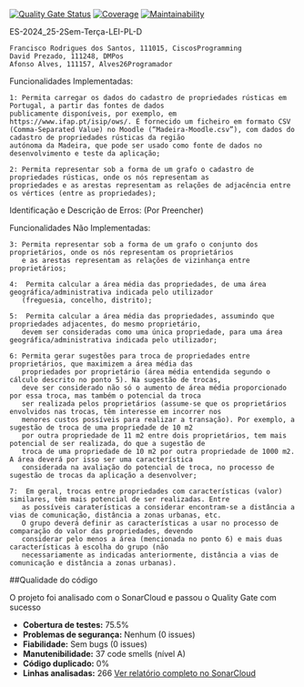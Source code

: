 [![Quality Gate Status](https://sonarcloud.io/api/project_badges/measure?project=ES-Projeto_ES-2024_25-2Sem-Terca-LEI-PL-D&metric=alert_status)](https://sonarcloud.io/dashboard?id=ES-Projeto_ES-2024_25-2Sem-Terca-LEI-PL-D)
[![Coverage](https://sonarcloud.io/api/project_badges/measure?project=ES-Projeto_ES-2024_25-2Sem-Terca-LEI-PL-D&metric=coverage)](https://sonarcloud.io/component_measures/metric/coverage/list?id=ES-Projeto_ES-2024_25-2Sem-Terca-LEI-PL-D)
[![Maintainability](https://sonarcloud.io/api/project_badges/measure?project=ES-Projeto_ES-2024_25-2Sem-Terca-LEI-PL-D&metric=sqale_rating)](https://sonarcloud.io/dashboard?id=ES-Projeto_ES-2024_25-2Sem-Terca-LEI-PL-D)

ES-2024_25-2Sem-Terça-LEI-PL-D
   
    Francisco Rodrigues dos Santos, 111015, CiscosProgramming
    David Prezado, 111248, DMPos
    Afonso Alves, 111157, Alves26Programador

Funcionalidades Implementadas:
    
    1: Permita carregar os dados do cadastro de propriedades rústicas em Portugal, a partir das fontes de dados
    publicamente disponíveis, por exemplo, em https://www.ifap.pt/isip/ows/. É fornecido um ficheiro em formato CSV
    (Comma-Separated Value) no Moodle (“Madeira-Moodle.csv”), com dados do cadastro de propriedades rústicas da região
    autónoma da Madeira, que pode ser usado como fonte de dados no desenvolvimento e teste da aplicação;

    2: Permita representar sob a forma de um grafo o cadastro de propriedades rústicas, onde os nós representam as
    propriedades e as arestas representam as relações de adjacência entre os vértices (entre as propriedades);


Identificação e Descrição de Erros:
(Por Preencher)

Funcionalidades Não Implementadas:

    3: Permita representar sob a forma de um grafo o conjunto dos proprietários, onde os nós representam os proprietários
       e as arestas representam as relações de vizinhança entre proprietários;

    4:  Permita calcular a área média das propriedades, de uma área geográfica/administrativa indicada pelo utilizador
       (freguesia, concelho, distrito);

    5:  Permita calcular a área média das propriedades, assumindo que propriedades adjacentes, do mesmo proprietário,
       devem ser consideradas como uma única propriedade, para uma área geográfica/administrativa indicada pelo utilizador;

    6: Permita gerar sugestões para troca de propriedades entre proprietários, que maximizem a área média das
       propriedades por proprietário (área média entendida segundo o cálculo descrito no ponto 5). Na sugestão de trocas,
       deve ser considerado não só o aumento de área média proporcionado por essa troca, mas também o potencial da troca
       ser realizada pelos proprietários (assume-se que os proprietários envolvidos nas trocas, têm interesse em incorrer nos
       menores custos possíveis para realizar a transação). Por exemplo, a sugestão de troca de uma propriedade de 10 m2
       por outra propriedade de 11 m2 entre dois proprietários, tem mais potencial de ser realizada, do que a sugestão de
       troca de uma propriedade de 10 m2 por outra propriedade de 1000 m2. A área deverá por isso ser uma característica
       considerada na avaliação do potencial de troca, no processo de sugestão de trocas da aplicação a desenvolver;

    7:  Em geral, trocas entre propriedades com características (valor) similares, têm mais potencial de ser realizadas. Entre
       as possíveis caraterísticas a considerar encontram-se a distância a vias de comunicação, distância a zonas urbanas, etc.
       O grupo deverá definir as características a usar no processo de comparação do valor das propriedades, devendo
       considerar pelo menos a área (mencionada no ponto 6) e mais duas características à escolha do grupo (não
       necessariamente as indicadas anteriormente, distância a vias de comunicação e distância a zonas urbanas).

##Qualidade do código 

O projeto foi analisado com o SonarCloud e passou o Quality Gate com sucesso

- **Cobertura de testes:** 75.5% 
- **Problemas de segurança:** Nenhum (0 issues)
- **Fiabilidade:** Sem bugs (0 issues)
- **Manutenibilidade:** 37 code smells (nível A)
- **Código duplicado:** 0%
- **Linhas analisadas:** 266
[ Ver relatório completo no SonarCloud](https://sonarcloud.io/dashboard?id=ES-Projeto_ES-2024_25-2Sem-Terca-LEI-PL-D)
  

